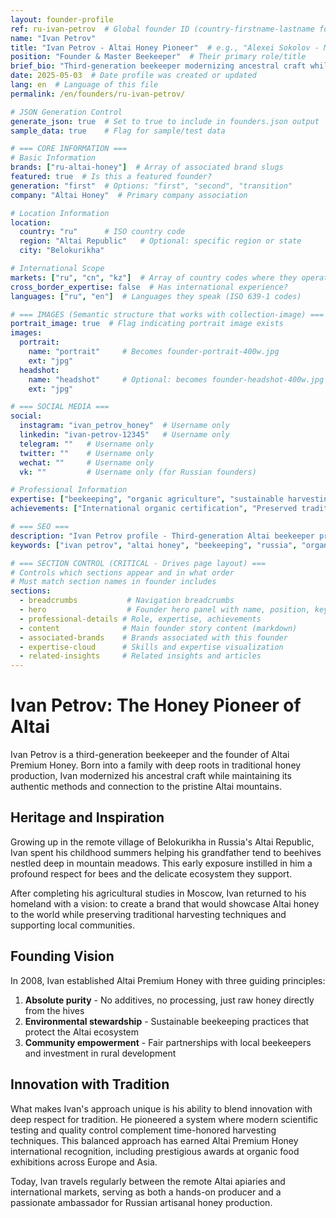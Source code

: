 ```yaml
---
layout: founder-profile
ref: ru-ivan-petrov  # Global founder ID (country-firstname-lastname format)
name: "Ivan Petrov"
title: "Ivan Petrov - Altai Honey Pioneer"  # e.g., "Alexei Sokolov - Moscow's Tea Master"
position: "Founder & Master Beekeeper"  # Their primary role/title
brief_bio: "Third-generation beekeeper modernizing ancestral craft while preserving traditional Altai harvesting techniques."
date: 2025-05-03  # Date profile was created or updated
lang: en  # Language of this file
permalink: /en/founders/ru-ivan-petrov/

# JSON Generation Control
generate_json: true  # Set to true to include in founders.json output
sample_data: true    # Flag for sample/test data

# === CORE INFORMATION ===
# Basic Information
brands: ["ru-altai-honey"]  # Array of associated brand slugs
featured: true  # Is this a featured founder?
generation: "first"  # Options: "first", "second", "transition"
company: "Altai Honey"  # Primary company association

# Location Information
location:
  country: "ru"      # ISO country code
  region: "Altai Republic"   # Optional: specific region or state
  city: "Belokurikha"

# International Scope
markets: ["ru", "cn", "kz"]  # Array of country codes where they operate
cross_border_expertise: false  # Has international experience?
languages: ["ru", "en"]  # Languages they speak (ISO 639-1 codes)

# === IMAGES (Semantic structure that works with collection-image) ===
portrait_image: true  # Flag indicating portrait image exists
images:
  portrait:
    name: "portrait"     # Becomes founder-portrait-400w.jpg
    ext: "jpg"
  headshot:
    name: "headshot"     # Optional: becomes founder-headshot-400w.jpg
    ext: "jpg"

# === SOCIAL MEDIA ===
social:
  instagram: "ivan_petrov_honey"  # Username only
  linkedin: "ivan-petrov-12345"   # Username only
  telegram: ""   # Username only
  twitter: ""    # Username only
  wechat: ""     # Username only
  vk: ""         # Username only (for Russian founders)

# Professional Information
expertise: ["beekeeping", "organic agriculture", "sustainable harvesting", "community development"]  # Max 4 items
achievements: ["International organic certification", "Preserved traditional harvesting methods", "Community empowerment model"]

# === SEO ===
description: "Ivan Petrov profile - Third-generation Altai beekeeper preserving traditional honey harvesting while building sustainable community model."
keywords: ["ivan petrov", "altai honey", "beekeeping", "russia", "organic certification", "traditional harvesting"]

# === SECTION CONTROL (CRITICAL - Drives page layout) ===
# Controls which sections appear and in what order
# Must match section names in founder includes
sections:
  - breadcrumbs           # Navigation breadcrumbs
  - hero                  # Founder hero panel with name, position, key info
  - professional-details # Role, expertise, achievements
  - content              # Main founder story content (markdown)
  - associated-brands    # Brands associated with this founder
  - expertise-cloud      # Skills and expertise visualization
  - related-insights     # Related insights and articles
---
```


# Ivan Petrov: The Honey Pioneer of Altai

Ivan Petrov is a third-generation beekeeper and the founder of Altai Premium Honey. Born into a family with deep roots in traditional honey production, Ivan modernized his ancestral craft while maintaining its authentic methods and connection to the pristine Altai mountains.

## Heritage and Inspiration

Growing up in the remote village of Belokurikha in Russia's Altai Republic, Ivan spent his childhood summers helping his grandfather tend to beehives nestled deep in mountain meadows. This early exposure instilled in him a profound respect for bees and the delicate ecosystem they support.

After completing his agricultural studies in Moscow, Ivan returned to his homeland with a vision: to create a brand that would showcase Altai honey to the world while preserving traditional harvesting techniques and supporting local communities.

## Founding Vision

In 2008, Ivan established Altai Premium Honey with three guiding principles:

1. **Absolute purity** - No additives, no processing, just raw honey directly from the hives
2. **Environmental stewardship** - Sustainable beekeeping practices that protect the Altai ecosystem
3. **Community empowerment** - Fair partnerships with local beekeepers and investment in rural development

## Innovation with Tradition

What makes Ivan's approach unique is his ability to blend innovation with deep respect for tradition. He pioneered a system where modern scientific testing and quality control complement time-honored harvesting techniques. This balanced approach has earned Altai Premium Honey international recognition, including prestigious awards at organic food exhibitions across Europe and Asia.

Today, Ivan travels regularly between the remote Altai apiaries and international markets, serving as both a hands-on producer and a passionate ambassador for Russian artisanal honey production.
